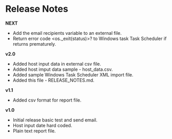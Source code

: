 # Release Notes  

**NEXT**
* Add the email recipients variable to an external file.  
* Return error code <os._exit(status)>? to Windows task Task Scheduler if returns prematurely.  

**v2.0**
* Added host input data in external csv file.  
* Added host imput data sample - host_data.csv.  
* Added sample Windows Task Scheduler XML import file.
* Added this file - RELEASE_NOTES.md.    
  
**v1.1**    
* Added csv format for report file.    
  
**v1.0**    
* Initial release basic test and send email.  
* Host input date hard coded.   
* Plain text report file.  




